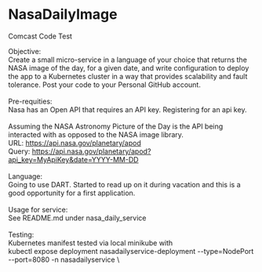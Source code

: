 # NasaDailyImage
Comcast Code Test

Objective: \
Create a small micro-service in a language of your choice that returns the NASA image of the day, for a given date, and write configuration to deploy the app to a Kubernetes cluster in a way that provides scalability and fault tolerance. Post your code to your Personal GitHub account. \
\
Pre-requities:\
Nasa has an Open API that requires an API key. Registering for an api key. \
\
Assuming the NASA Astronomy Picture of the Day is the API being interacted with as opposed to the NASA image library. \
URL: https://api.nasa.gov/planetary/apod \
Query: https://api.nasa.gov/planetary/apod?api_key=MyApiKey&date=YYYY-MM-DD \
\
Language:  \
Going to use DART.  Started to read up on it during vacation and this is a good opportunity for a first application. \
\
Usage for service: \
See README.md under nasa_daily_service \
\
Testing: \
Kubernetes manifest tested via local minikube with  \
kubectl expose deployment nasadailyservice-deployment --type=NodePort --port=8080 -n nasadailyservice \
